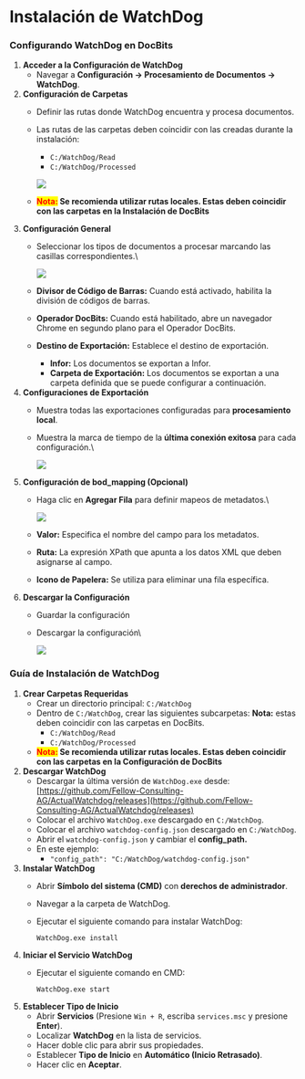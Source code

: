 # Instalación de WatchDog

### Configurando WatchDog en DocBits

1. **Acceder a la Configuración de WatchDog**
   * Navegar a **Configuración → Procesamiento de Documentos → WatchDog**.
2. **Configuración de Carpetas**
   * Definir las rutas donde WatchDog encuentra y procesa documentos.
   *   Las rutas de las carpetas deben coincidir con las creadas durante la instalación:

       * `C:/WatchDog/Read`
       * `C:/WatchDog/Processed`

       ![](https://docs.docbits.com/~gitbook/image?url=https%3A%2F%2F578966019-files.gitbook.io%2F%7E%2Ffiles%2Fv0%2Fb%2Fgitbook-x-prod.appspot.com%2Fo%2Fspaces%252FT2n2w4uDCJvv7CJ5zrdk%252Fuploads%252FzG1EFmtSO4AxZjWir401%252Fimage.png%3Falt%3Dmedia%26token%3Dc356e023-8cfb-4f45-b863-b27c5af1d9df\&width=768\&dpr=4\&quality=100\&sign=1b1ae0c4\&sv=2)
   * <mark style="color:red;">**Nota:**</mark>**&#x20;Se recomienda utilizar rutas locales. Estas deben coincidir con las carpetas en la Instalación de DocBits**
3. **Configuración General**
   *   Seleccionar los tipos de documentos a procesar marcando las casillas correspondientes.\


       ![](https://docs.docbits.com/~gitbook/image?url=https%3A%2F%2F578966019-files.gitbook.io%2F%7E%2Ffiles%2Fv0%2Fb%2Fgitbook-x-prod.appspot.com%2Fo%2Fspaces%252FT2n2w4uDCJvv7CJ5zrdk%252Fuploads%252FZbCt5UHd37PdNZsVItdt%252Fimage.png%3Falt%3Dmedia%26token%3Db3c3f203-0f60-42a0-bd56-ee70c204f5e8\&width=768\&dpr=4\&quality=100\&sign=becd5e31\&sv=2)
   * **Divisor de Código de Barras:** Cuando está activado, habilita la división de códigos de barras.
   * **Operador DocBits:** Cuando está habilitado, abre un navegador Chrome en segundo plano para el Operador DocBits.
   * **Destino de Exportación:** Establece el destino de exportación.
     * **Infor:** Los documentos se exportan a Infor.
     * **Carpeta de Exportación:** Los documentos se exportan a una carpeta definida que se puede configurar a continuación.
4. **Configuraciones de Exportación**
   * Muestra todas las exportaciones configuradas para **procesamiento local**.
   *   Muestra la marca de tiempo de la **última conexión exitosa** para cada configuración.\


       ![](https://docs.docbits.com/~gitbook/image?url=https%3A%2F%2F578966019-files.gitbook.io%2F%7E%2Ffiles%2Fv0%2Fb%2Fgitbook-x-prod.appspot.com%2Fo%2Fspaces%252FT2n2w4uDCJvv7CJ5zrdk%252Fuploads%252FRvK5qn6EggWJxcSYNP5J%252Fimage.png%3Falt%3Dmedia%26token%3D195b9cc6-c5ac-4ee6-90da-b3ee9696ee30\&width=768\&dpr=4\&quality=100\&sign=3bc11ec5\&sv=2)
5. **Configuración de bod\_mapping (Opcional)**
   *   Haga clic en **Agregar Fila** para definir mapeos de metadatos.\


       ![](https://docs.docbits.com/~gitbook/image?url=https%3A%2F%2F578966019-files.gitbook.io%2F%7E%2Ffiles%2Fv0%2Fb%2Fgitbook-x-prod.appspot.com%2Fo%2Fspaces%252FT2n2w4uDCJvv7CJ5zrdk%252Fuploads%252FlzUqcr51kq18OrmYAR8X%252Fimage.png%3Falt%3Dmedia%26token%3D3035122b-f1d3-44cc-bfe6-5230943bd77d\&width=768\&dpr=4\&quality=100\&sign=e98d5a1b\&sv=2)
   * **Valor:** Especifica el nombre del campo para los metadatos.
   * **Ruta:** La expresión XPath que apunta a los datos XML que deben asignarse al campo.
   * **Icono de Papelera:** Se utiliza para eliminar una fila específica.
6. **Descargar la Configuración**
   * Guardar la configuración
   *   Descargar la configuración\


       ![](https://docs.docbits.com/~gitbook/image?url=https%3A%2F%2F578966019-files.gitbook.io%2F%7E%2Ffiles%2Fv0%2Fb%2Fgitbook-x-prod.appspot.com%2Fo%2Fspaces%252FT2n2w4uDCJvv7CJ5zrdk%252Fuploads%252FZXiz4KB7QpnaqD9XwX3o%252Fimage.png%3Falt%3Dmedia%26token%3D04c9f8dc-7d79-443f-9ce4-6d4214edc98b\&width=768\&dpr=4\&quality=100\&sign=574a4218\&sv=2)

### Guía de Instalación de WatchDog

1. **Crear Carpetas Requeridas**
   * Crear un directorio principal: `C:/WatchDog`
   * Dentro de `C:/WatchDog`, crear las siguientes subcarpetas: **Nota:** estas deben coincidir con las carpetas en DocBits.
     * `C:/WatchDog/Read`
     * `C:/WatchDog/Processed`
   * <mark style="color:red;">**Nota:**</mark>**&#x20;Se recomienda utilizar rutas locales. Estas deben coincidir con las carpetas en la Configuración de DocBits**
2. **Descargar WatchDog**
   * Descargar la última versión de `WatchDog.exe` desde:[https://github.com/Fellow-Consulting-AG/ActualWatchdog/releases](https://github.com/Fellow-Consulting-AG/ActualWatchdog/releases)
   * Colocar el archivo `WatchDog.exe` descargado en `C:/WatchDog`.
   * Colocar el archivo `watchdog-config.json` descargado en `C:/WatchDog`.
   * Abrir el `watchdog-config.json` y cambiar el **config\_path.**
   * En este ejemplo:
     * `"config_path": "C:/WatchDog/watchdog-config.json"`
3. **Instalar WatchDog**
   * Abrir **Símbolo del sistema (CMD)** con **derechos de administrador**.
   * Navegar a la carpeta de WatchDog.
   *   Ejecutar el siguiente comando para instalar WatchDog:

       `WatchDog.exe install`
4. **Iniciar el Servicio WatchDog**
   *   Ejecutar el siguiente comando en CMD:

       `WatchDog.exe start`
5. **Establecer Tipo de Inicio**
   * Abrir **Servicios** (Presione `Win + R`, escriba `services.msc` y presione **Enter**).
   * Localizar **WatchDog** en la lista de servicios.
   * Hacer doble clic para abrir sus propiedades.
   * Establecer **Tipo de Inicio** en **Automático (Inicio Retrasado)**.
   * Hacer clic en **Aceptar**.
